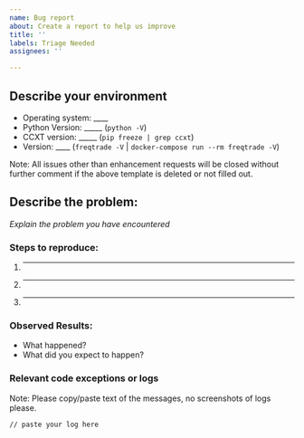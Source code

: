 ```yaml
---
name: Bug report
about: Create a report to help us improve
title: ''
labels: Triage Needed
assignees: ''

---
```

<!-- 
Have you searched for similar issues before posting it?

If you have discovered a bug in the bot, please [search our issue tracker](https://github.com/freqtrade/freqtrade/issues?q=is%3Aissue). 
If it hasn't been reported, please create a new issue.

Please do not use bug reports to request for new features.
-->

## Describe your environment

  * Operating system: ____
  * Python Version: _____ (`python -V`)
  * CCXT version: _____ (`pip freeze | grep ccxt`)
  * Version: ____ (`freqtrade -V` | `docker-compose run --rm freqtrade -V`)
  
Note: All issues other than enhancement requests will be closed without further comment if the above template is deleted or not filled out.

## Describe the problem:

*Explain the problem you have encountered*

### Steps to reproduce:

  1. _____
  2. _____
  3. _____
  
### Observed Results:

  * What happened?
  * What did you expect to happen?

### Relevant code exceptions or logs

Note: Please copy/paste text of the messages, no screenshots of logs please.

  ```
  // paste your log here
  ```
